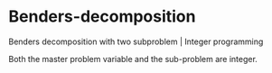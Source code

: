 # Benders-decomposition
Benders decomposition with two subproblem | Integer programming

Both the master problem variable and the sub-problem are integer.  
